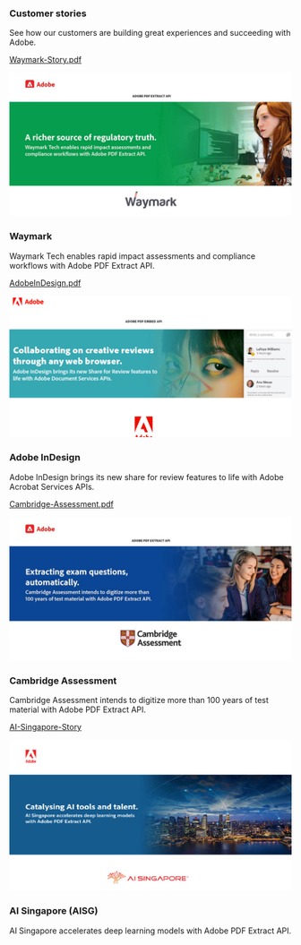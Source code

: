 <TitleBlock slots="heading, text" theme="lightest" className="titleBlock-align-left" id="customer" />

### Customer stories

See how our customers are building great experiences and succeeding with Adobe.

<ResourceCard slots="link, image, heading,text" width="25%" theme="lightest"  className='useCaseCard card-heading-size' isCustomStories/>

[Waymark-Story.pdf](../resources/Waymark-Story.pdf)

![EMPTY_ALT](../images/Waymark.jpg)

### Waymark

Waymark Tech enables rapid impact assessments and compliance workflows with Adobe PDF Extract API.

<ResourceCard slots="link, image, heading, text " width="25%" theme="lightest" className='useCaseCard card-heading-size' isCustomStories/>

[AdobeInDesign.pdf](../resources/AdobeInDesign.pdf)

![EMPTY_ALT](../images/AdobeInDesign.png)

### Adobe InDesign

Adobe InDesign brings its new share for review features to life with Adobe Acrobat Services APIs.

<ResourceCard slots="link, image, heading,text" width="25%" theme="lightest" className='useCaseCard card-heading-size hme-custom-header' isCustomStories/>

[Cambridge-Assessment.pdf](../resources/Cambridge-Assessment.pdf)

![EMPTY_ALT](../images/Cambridge-Assessment.jpeg)

### Cambridge Assessment

Cambridge Assessment intends to digitize more than 100 years of test material with Adobe PDF Extract API.

<ResourceCard slots="link, image, heading,text" width="25%" theme="lightest" className='useCaseCard card-heading-size' isCustomStories/>

[AI-Singapore-Story](../resources/AI-Singapore-Story.pdf)

![EMPTY_ALT](../images/AISingapore.png)

### AI Singapore (AISG)

AI Singapore accelerates deep learning models with Adobe PDF Extract API.
